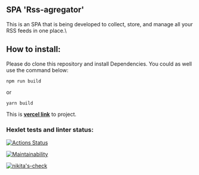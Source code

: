 ## SPA 'Rss-agregator'

This is an SPA that is being developed to collect, store, and manage all your RSS feeds in one place.\

## How to install:

Please do clone this repository and install Dependencies.
You could as well use the command below:

```
npm run build
```

or 

```
yarn build
```

This is **[vercel link](https://frontend-project-11-chi-lilac.vercel.app)** to project.

### Hexlet tests and linter status:

[![Actions Status](https://github.com/nesquick017/frontend-project-11/workflows/hexlet-check/badge.svg)](https://github.com/nesquick017/frontend-project-11/actions)

[![Maintainability](https://api.codeclimate.com/v1/badges/dc5771276d766693df41/maintainability)](https://codeclimate.com/github/nesquick017/frontend-project-11/maintainability)

[![nikita's-check](https://github.com/nesquick017/frontend-project-11/actions/workflows/nikita-check.yml/badge.svg)](https://github.com/nesquick017/frontend-project-11/actions/workflows/nikita-check.yml)
